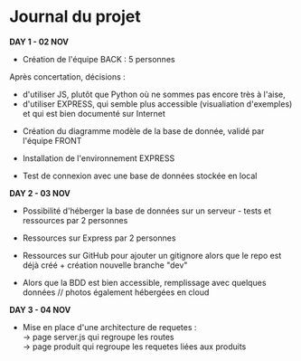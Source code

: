 # Journal du projet

<b>DAY 1 - 02 NOV</b>

* Création de l'équipe BACK : 5 personnes

Après concertation, décisions :
- d'utiliser JS, plutôt que Python où ne sommes pas encore très à l'aise,
- d'utiliser EXPRESS, qui semble plus accessible (visualiation d'exemples) et qui est bien documenté sur Internet

* Création du diagramme modèle de la base de donnée, validé par l'équipe FRONT

* Installation de l'environnement EXPRESS

* Test de connexion avec une base de données stockée en local

<b>DAY 2 - 03 NOV</b>

* Possibilité d'héberger la base de données sur un serveur - tests et ressources par 2 personnes

* Ressources sur Express par 2 personnes

* Ressources sur GitHub pour ajouter un gitignore alors que le repo est déjà créé + création nouvelle branche "dev"

* Alors que la BDD est bien accessible, remplissage avec quelques données // photos également hébergées en cloud

<b>DAY 3 - 04 NOV</b>

* Mise en place d'une architecture de requetes : 
<br> -> page server.js qui regroupe les routes
<br> -> page produit qui regroupe les requetes liées aux produits

